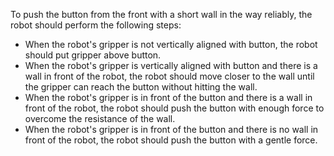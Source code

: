 To push the button from the front with a short wall in the way reliably, the robot should perform the following steps:

- When the robot's gripper is not vertically aligned with button, the robot should put gripper above button.
- When the robot's gripper is vertically aligned with button and there is a wall in front of the robot, the robot should move closer to the wall until the gripper can reach the button without hitting the wall.
- When the robot's gripper is in front of the button and there is a wall in front of the robot, the robot should push the button with enough force to overcome the resistance of the wall.
- When the robot's gripper is in front of the button and there is no wall in front of the robot, the robot should push the button with a gentle force.